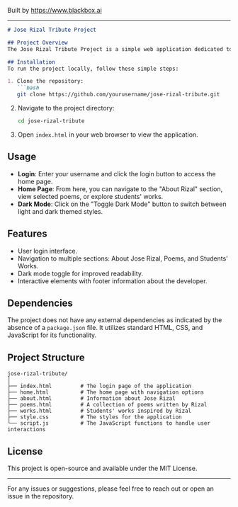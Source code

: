 
Built by https://www.blackbox.ai

---

```markdown
# Jose Rizal Tribute Project

## Project Overview
The Jose Rizal Tribute Project is a simple web application dedicated to the famous Filipino nationalist and writer, Jose Rizal. The app allows users to learn more about Rizal's life, his poems, and students' interpretations of his works. Users can log in, navigate through various sections, and toggle between light and dark themes for better readability.

## Installation
To run the project locally, follow these simple steps:

1. Clone the repository:
   ```bash
   git clone https://github.com/yourusername/jose-rizal-tribute.git
   ```
2. Navigate to the project directory:
   ```bash
   cd jose-rizal-tribute
   ```
3. Open `index.html` in your web browser to view the application.

## Usage
- **Login**: Enter your username and click the login button to access the home page.
- **Home Page**: From here, you can navigate to the "About Rizal" section, view selected poems, or explore students' works.
- **Dark Mode**: Click on the "Toggle Dark Mode" button to switch between light and dark themed styles.

## Features
- User login interface.
- Navigation to multiple sections: About Jose Rizal, Poems, and Students' Works.
- Dark mode toggle for improved readability.
- Interactive elements with footer information about the developer.

## Dependencies
The project does not have any external dependencies as indicated by the absence of a `package.json` file. It utilizes standard HTML, CSS, and JavaScript for its functionality.

## Project Structure
```
jose-rizal-tribute/
│
├── index.html         # The login page of the application
├── home.html          # The home page with navigation options
├── about.html         # Information about Jose Rizal
├── poems.html         # A collection of poems written by Rizal
├── works.html         # Students' works inspired by Rizal
├── style.css          # The styles for the application
└── script.js          # The JavaScript functions to handle user interactions
```

## License
This project is open-source and available under the MIT License.

---
For any issues or suggestions, please feel free to reach out or open an issue in the repository.
```
